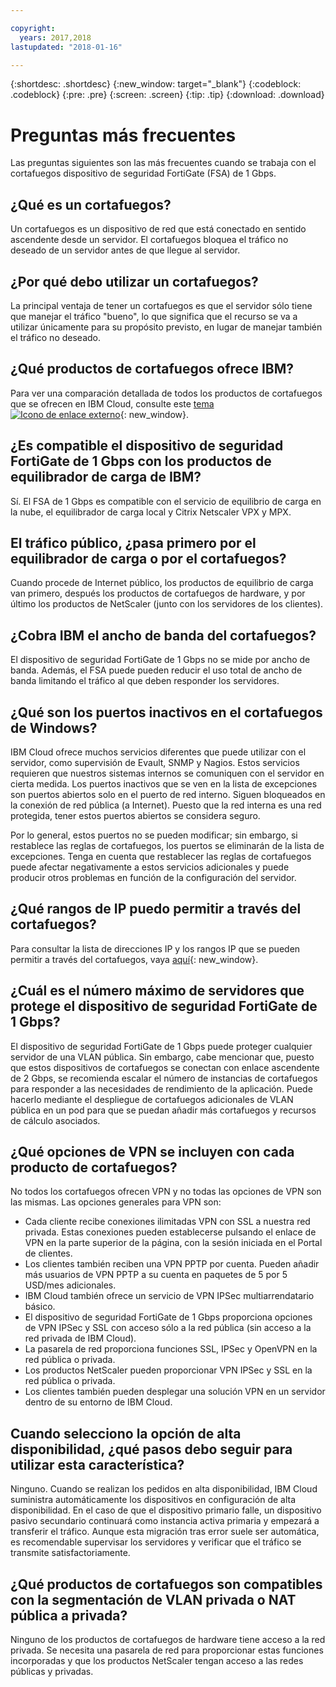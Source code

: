 ```yaml
---

copyright:
  years: 2017,2018
lastupdated: "2018-01-16"

---
```


{:shortdesc: .shortdesc}
{:new_window: target="_blank"}
{:codeblock: .codeblock}
{:pre: .pre}
{:screen: .screen}
{:tip: .tip}
{:download: .download}

# Preguntas más frecuentes

Las preguntas siguientes son las más frecuentes cuando se trabaja con el cortafuegos dispositivo de seguridad FortiGate (FSA) de 1 Gbps.

## ¿Qué es un cortafuegos?

Un cortafuegos es un dispositivo de red que está conectado en sentido ascendente desde un servidor. El cortafuegos bloquea el tráfico no deseado de un servidor antes de que llegue al servidor.

## ¿Por qué debo utilizar un cortafuegos?

La principal ventaja de tener un cortafuegos es que el servidor sólo tiene que manejar el tráfico "bueno", lo que significa que el recurso se va a utilizar únicamente para su propósito previsto, en lugar de manejar también el tráfico no deseado.

## ¿Qué productos de cortafuegos ofrece IBM?
Para ver una comparación detallada de todos los productos de cortafuegos que se ofrecen en IBM Cloud, consulte este [tema ![Icono de enlace externo](../../icons/launch-glyph.svg "Icono de enlace externo")](https://console.bluemix.net/docs/infrastructure/fortigate-10g/explore-firewalls.html#explore-firewalls){: new_window}. 

## ¿Es compatible el dispositivo de seguridad FortiGate de 1 Gbps con los productos de equilibrador de carga de IBM?

Sí. El FSA de 1 Gbps es compatible con el servicio de equilibrio de carga en la nube, el equilibrador de carga local y Citrix Netscaler VPX y MPX.

## El tráfico público, ¿pasa primero por el equilibrador de carga o por el cortafuegos?

Cuando procede de Internet público, los productos de equilibrio de carga van primero, después los productos de cortafuegos de hardware, y por último los productos de NetScaler (junto con los servidores de los clientes).

## ¿Cobra IBM el ancho de banda del cortafuegos?

El dispositivo de seguridad FortiGate de 1 Gbps no se mide por ancho de banda. Además, el FSA puede pueden reducir el uso total de ancho de banda limitando el tráfico al que deben responder los servidores.

## ¿Qué son los puertos inactivos en el cortafuegos de Windows?

IBM Cloud ofrece muchos servicios diferentes que puede utilizar con el servidor, como supervisión de Evault, SNMP y Nagios. Estos servicios requieren que nuestros sistemas internos se comuniquen con el servidor en cierta medida. Los puertos inactivos que se ven en la lista de excepciones son puertos abiertos solo en el puerto de red interno. Siguen bloqueados en la conexión de red pública (a Internet). Puesto que la red interna es una red protegida, tener estos puertos abiertos se considera seguro.

Por lo general, estos puertos no se pueden modificar; sin embargo, si restablece las reglas de cortafuegos, los puertos se eliminarán de la lista de excepciones. Tenga en cuenta que restablecer las reglas de cortafuegos puede afectar negativamente a estos servicios adicionales y puede producir otros problemas en función de la configuración del servidor.

## ¿Qué rangos de IP puedo permitir a través del cortafuegos?

Para consultar la lista de direcciones IP y los rangos IP que se pueden permitir a través del cortafuegos, vaya [aquí](https://console.bluemix.net/docs/infrastructure/hardware-firewall-dedicated/ips.html){: new_window}. 

## ¿Cuál es el número máximo de servidores que protege el dispositivo de seguridad FortiGate de 1 Gbps?

El dispositivo de seguridad FortiGate de 1 Gbps puede proteger cualquier servidor de una VLAN pública. Sin embargo, cabe mencionar que, puesto que estos dispositivos de cortafuegos se conectan con enlace ascendente de 2 Gbps, se recomienda escalar el número de instancias de cortafuegos para responder a las necesidades de rendimiento de la aplicación. Puede hacerlo mediante el despliegue de cortafuegos adicionales de VLAN pública en un pod para que se puedan añadir más cortafuegos y recursos de cálculo asociados.

## ¿Qué opciones de VPN se incluyen con cada producto de cortafuegos?

No todos los cortafuegos ofrecen VPN y no todas las opciones de VPN son las mismas. Las opciones generales para VPN son:

* Cada cliente recibe conexiones ilimitadas VPN con SSL a nuestra red privada. Estas conexiones pueden establecerse pulsando el enlace de VPN en la parte superior de la página, con la sesión iniciada en el Portal de clientes.
* Los clientes también reciben una VPN PPTP por cuenta. Pueden añadir más usuarios de VPN PPTP a su cuenta en paquetes de 5 por 5 USD/mes adicionales.
* IBM Cloud también ofrece un servicio de VPN IPSec multiarrendatario básico.
* El dispositivo de seguridad FortiGate de 1 Gbps proporciona opciones de VPN IPSec y SSL con acceso sólo a la red pública (sin acceso a la red privada de IBM Cloud).
* La pasarela de red proporciona funciones SSL, IPSec y OpenVPN en la red pública o privada.
* Los productos NetScaler pueden proporcionar VPN IPSec y SSL en la red pública o privada.
* Los clientes también pueden desplegar una solución VPN en un servidor dentro de su entorno de IBM Cloud.

## Cuando selecciono la opción de alta disponibilidad, ¿qué pasos debo seguir para utilizar esta característica?

Ninguno. Cuando se realizan los pedidos en alta disponibilidad, IBM Cloud suministra automáticamente los dispositivos en configuración de alta disponibilidad. En el caso de que el dispositivo primario falle, un dispositivo pasivo secundario continuará como instancia activa primaria y empezará a transferir el tráfico. Aunque esta migración tras error suele ser automática, es recomendable supervisar los servidores y verificar que el tráfico se transmite satisfactoriamente.

## ¿Qué productos de cortafuegos son compatibles con la segmentación de VLAN privada o NAT pública a privada?

Ninguno de los productos de cortafuegos de hardware tiene acceso a la red privada. Se necesita una pasarela de red para proporcionar estas funciones incorporadas y que los productos NetScaler tengan acceso a las redes públicas y privadas.
